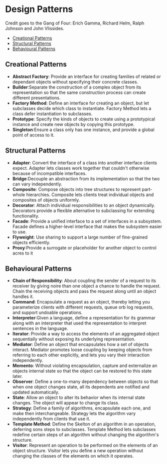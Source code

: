 # Design Patterns

Credit goes to the Gang of Four: Erich Gamma, Richard Helm, Ralph Johnson and John Vlissides.

 - [Creational Patterns](#)
 - [Structural Patterns](#)
 - [Behavioural Patterns](#)
	
## Creational Patterns
 * **Abstract Factory**: Provide an interface for creating families of related or dependant objects without specifying their concrete classes.
 * **Builder**:Separate the construction of a complex object from its representation so that the same construction process can create different presentations.
 * **Factory Method**: Define an interface for creating an object, but let subclasses decide which class to instantiate. Factory Method lets a class defer instantiation to subclasses.
 * **Prototype**: Specify the kinds of objects to create using a prototypical instance and create new objects by copying this prototype.
 * **Singleton**:Ensure a class only has one instance, and provide a global point of access to it.

## Structural Patterns
 * **Adapter**: Convert the interface of a class into another interface clients expect. Adapter lets classes work together that couldn't otherwise because of incompatible interfaces.
 * **Bridge**:Decouple an abstraction from its implementation so that the two can vary independently.
 * **Composite**: Compose objects into tree structures to represent part-whole hierarchies. Composite lets clients treat individual objects and composites of objects uniformly.
 * **Decorator**: Attach individual responsibilities to an object dynamically. Decorators provide a flexible alternative to subclassing for extending functionality.
 * **Facade**: Provide a unified interface to a set of interfaces in a subsystem. Facade defines a higher-level interface that makes the subsystem easier to use.
 * **Flyweight**: Use sharing to support a large number of fine-grained objects efficiently.
 * **Proxy**:Provide a surrogate or placeholder for another object to control acres to it 

## Behavioural Patterns
 * **Chain of Responsibility**: About coupling the sender of a request to its receiver by giving noire than one object a chance to handle the request. Chain the receiving objects and pass the request along until an object handles it.
 * **Command**: Encapsulate a request as an object, thereby letting you parameterize clients with different requests, queue orb log requests, and support undoable operations.
 * **Interpreter**:Given a language, define a representation for its grammar along with an interpreter that used the representation to interpret sentences in the language.
 * **Iterator**: Provide a way to access the elements of an aggregated object sequentially without exposing its underlying representation.
 * **Mediator**: Define an object that encapsulates how a set of objects interact. Mediator promotes loose coupling by keeping objects from referring to each other explicitly, and lets you vary their interaction independently.
 * **Memento**: Without violating encapsulation, capture and externalize an objects internal state so that the object can be restored to this state later.
 * **Observer**: Define a one-to-many dependency between objects so that when one object changes state, all its dependents are notified and updated automatically.
 * **State**: Allow an object to alter its behavior when its internal state changes. The object will appear to change its class.
 * **Strategy**: Define a family of algorithms, encapsulate each one, and make then interchangeable. Strategy lets the algorithm vary independently from clients that use it.
 * **Template Method**: Define the Skelton of an algorithm in an operation, deferring sons steps to subclasses. Template Method lets subclasses redefine certain steps of an algorithm without changing the algorithm's structure.
 * **Visitor**: Represent an operation to be performed on the elements of an object structure. Visitor lets you define a new operation without changing the classes of the elements on which it operates.
